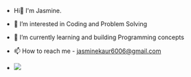 - Hi👋 I'm Jasmine. 
- 👀 I’m interested in Coding and Problem Solving
- 🌱 I’m currently learning and building Programming concepts 
- 📫 How to reach me - jasminekaur6006@gmail.com

- [<img src="https://img.shields.io/badge/linkedin-%230077B5.svg?&style=for-the-badge&logo=linkedin&logoColor=white" />](https://www.linkedin.com/in/jasmine-kaur-565217195/)

<!---
jasminekaur-prog/jasminekaur-prog is a ✨ special ✨ repository because its `README.md` (this file) appears on your GitHub profile.
You can click the Preview link to take a look at your changes.
--->
